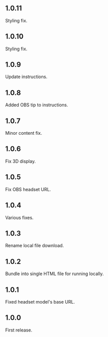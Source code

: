 ## 1.0.11

Styling fix.


## 1.0.10

Styling fix.


## 1.0.9

Update instructions.


## 1.0.8

Added OBS tip to instructions.


## 1.0.7

Minor content fix.


## 1.0.6

Fix 3D display.


## 1.0.5

Fix OBS headset URL.


## 1.0.4

Various fixes.


## 1.0.3

Rename local file download.


## 1.0.2

Bundle into single HTML file for running locally.


## 1.0.1

Fixed headset model's base URL.


## 1.0.0

First release.


